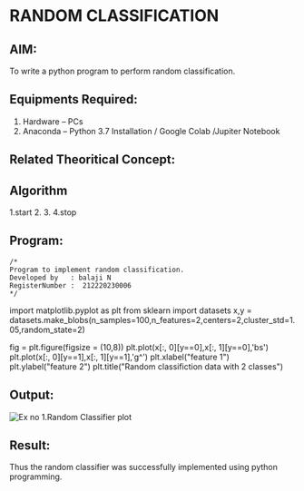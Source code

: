 # RANDOM CLASSIFICATION
## AIM:
To write a python program to perform random classification.

## Equipments Required:
1. Hardware – PCs
2. Anaconda – Python 3.7 Installation / Google Colab /Jupiter Notebook

## Related Theoritical Concept:

## Algorithm
1.start
2.
3.
4.stop

## Program:
```
/*
Program to implement random classification.
Developed by   : balaji N
RegisterNumber :  212220230006
*/
```
import matplotlib.pyplot as plt
from sklearn import datasets
x,y = datasets.make_blobs(n_samples=100,n_features=2,centers=2,cluster_std=1.05,random_state=2)

fig = plt.figure(figsize = (10,8))
plt.plot(x[:, 0][y==0],x[:, 1][y==0],'bs')
plt.plot(x[:, 0][y==1],x[:, 1][y==1],'g^')
plt.xlabel("feature 1")
plt.ylabel("feature 2")
plt.title("Random classifiction data with 2 classes")

## Output:
![Ex no 1.Random Classifier plot](XXX.png)


## Result:
Thus the random classifier was successfully implemented using python programming.
